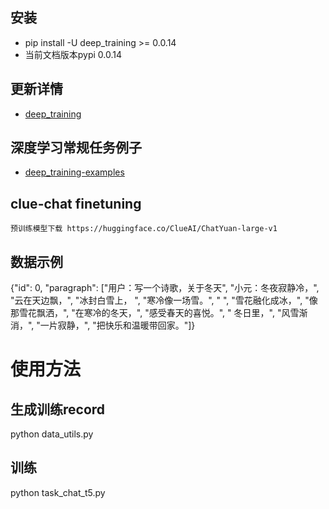 ## 安装

- pip install -U deep_training >= 0.0.14
- 当前文档版本pypi 0.0.14

## 更新详情

- [deep_training](https://github.com/ssbuild/deep_training)

## 深度学习常规任务例子

- [deep_training-examples](https://github.com/ssbuild/deep_training-examples)


## clue-chat finetuning 

    预训练模型下载 https://huggingface.co/ClueAI/ChatYuan-large-v1

## 数据示例

{"id": 0, "paragraph": ["用户：写一个诗歌，关于冬天", "小元：冬夜寂静冷，", "云在天边飘，", "冰封白雪上， ", "寒冷像一场雪。", " ", "雪花融化成冰，", "像那雪花飘洒，", "在寒冷的冬天，", "感受春天的喜悦。", " 冬日里，", "风雪渐消，", "一片寂静，", "把快乐和温暖带回家。"]}



# 使用方法

## 生成训练record

python data_utils.py

## 训练

python task_chat_t5.py
